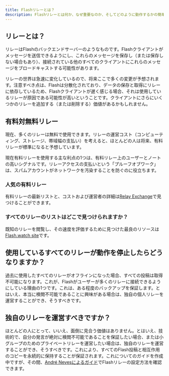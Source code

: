 ```yaml
---
title: Flashリレーとは？
description: Flashリレーとは何か、なぜ重要なのか、そしてどのように動作するかの簡単な概要。
---
```


## リレーとは？

リレーはFlashのバックエンドサーバーのようなものです。Flashクライアントがメッセージを送信できるようにし、これらのメッセージを保存し（または保存しない場合もあり）、接続されている他のすべてのクライアントにこれらのメッセージをブロードキャストする可能性があります。

リレーの世界は急速に変化しているので、将来ここで多くの変更が予想されます。注意すべき点は、Flashは分散化されており、データの保存と取得にリレーに依存しているため、Flashクライアントが遅く感じる場合、それは使用しているリレーが原因である可能性が高いということです。クライアントにさらにいくつかのリレーを追加する（または削除する）価値があるかもしれません。

## 有料対無料リレー

現在、多くのリレーは無料で使用できます。リレーの運営コスト（コンピューティング、ストレージ、帯域幅の支払い）を考えると、ほとんどの人は将来、有料リレーが標準になると予想しています。

現在有料リレーを使用する主な利点の1つは、有料リレー上のユーザーとノートの高いシグナルです。リレーアクセスの支払いという「プルーフオブワーク」は、スパムアカウントがネットワークを汚染することを防ぐのに役立ちます。

### 人気の有料リレー

有料リレーの最新リストと、コストおよび運営者の詳細は[Relay Exchange](https://relay.exchange/)で見つけることができます。

### すべてのリレーのリストはどこで見つけられますか？

既知のリレーを閲覧し、その速度を評価するために見つけた最良のリソースは[Flash.watch site](https://flash.watch/relays/find)です。

## 使用しているすべてのリレーが動作を停止したらどうなりますか？

過去に使用したすべてのリレーがオフラインになった場合、すべての投稿は取得不可能になります。これが、Flashがユーザーが多くのリレーに接続できるようにしている理由の1つです。これは、ある程度のバックアップを保証します。とはいえ、本当に検閲不可能であることに興味がある場合は、独自の個人リレーを運営することができ、そうすべきです。

## 独自のリレーを運営すべきですか？

ほとんどの人にとって、いいえ、面倒に見合う価値はありません。とはいえ、技術的で、自分の発言が絶対に検閲不可能であることを保証したい場合、または小グループのためのプライベートリレーを運営したい場合は、独自のリレーを運営することができ、そうすべきです。これにより、すべてのFlash投稿と相互作用のコピーを永続的に保持することが保証されます。これについてのガイドを作成中ですが、その間、[André Nevesによるガイド](https://andreneves.xyz/p/set-up-a-flash-relay-server-in-under)でFlashリレーの設定方法を確認できます。
